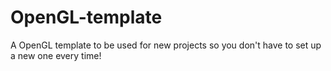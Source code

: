 # OpenGL-template
A OpenGL template to be used for new projects so you don't have to set up a new one every time!

